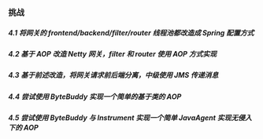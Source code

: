 ### 挑战
##### 4.1 将网关的 frontend/backend/filter/router 线程池都改造成 Spring 配置方式
##### 4.2 基于 AOP 改造 Netty 网关，filter 和 router 使用 AOP 方式实现
##### 4.3 基于前述改造，将网关请求前后端分离，中级使用 JMS 传递消息
##### 4.4 尝试使用 ByteBuddy 实现一个简单的基于类的 AOP
##### 4.5 尝试使用 ByteBuddy 与 Instrument 实现一个简单 JavaAgent 实现无侵入下的 AOP